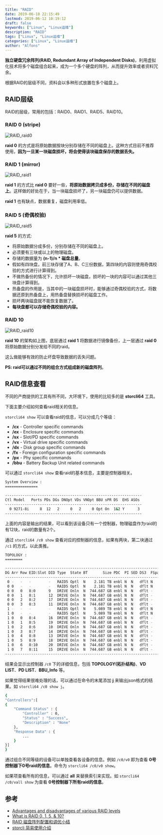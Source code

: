 ```yaml
---
title: "RAID"
date: 2019-06-10 22:15:49
lastmod: 2019-06-12 10:19:12
draft: false
keywords: ["Linux", "Linux运维"]
description: "RAID"
tags: ["Linux", "Linux运维"]
categories: ["Linux", "Linux运维"]
author: "Alfons"
---
```


**独立硬盘冗余阵列(RAID, Redundant Array of Independent Disks)**，利用虚拟化技术将多个磁盘组合起来，成为一个多个硬盘的阵列，从而提升效率或者资料冗余。

根据RAID的层级不同，资料会以多种形式放置在多个磁盘上。

<!--more-->

## RAID层级

RAID的层级，常用的包括：RAID0、RAID1、RAID5、RAID10。

### RAID 0 (stripe)

![RAID_raid0](/images/Linux运维/RAID_raid0.png)

**raid 0** 的方式是将原始数据按块分别存储在不同的磁盘上。这种方式目前不推荐使用，**因为一旦某一块磁盘损坏，将会使得该块磁盘保存的数据丢失。**

### RAID 1 (mirror)

![RAID_raid1](/images/Linux运维/RAID_raid1.png)

**raid 1** 的方式比 **raid 0** 要好一些，**将原始数据拷贝成多份，存储在不同的磁盘上**。这样做的好处在于，当一块磁盘损坏了，另一块磁盘仍可以提供数据。

**raid 1** 也有缺点，数据重复，磁盘利用率低。

### RAID 5 (奇偶校验)

![RAID_raid5](/images/Linux运维/RAID_raid5.png)

**raid 5** 的方式:

- 将原始数据分成多份，分别存储在不同的磁盘上。
- 必须要有三块或以上的物理磁盘。
- 存储的数据量为 **(n-1)/n \* 磁盘总量**。
- 假如有四块盘，前三块存储了A、B、C三份数据，第四块的内容则使用奇偶校验的方式进行计算得到。
- 不做热备份的情况下，允许损坏一块磁盘，损坏的一块的内容可以通过其他三块盘计算得到。
- 热备盘的作用是，当其中的一块磁盘损坏时，能够通过奇偶校验的方式，将数据还原到热备盘上，用热备盘替换损坏的磁盘工作。
- 损坏两块磁盘就不能恢复数据了。
- **每块盘都可以存储奇偶校验的内容。**

### RAID 10

![RAID_raid10](/images/Linux运维/RAID_raid10.png)

**raid 10** 的架构如上图，底层通过 **raid 1** 将数据进行镜像备份，上一层通过 **raid 0** 将原始数据分别分发给不同的raid。

这么做能够有效的防止坏盘导致数据的丢失问题。

**PS: raid可以通过不同的组合方式组成新的磁盘阵列**。

## RAID信息查看

不同的产商提供的工具有所不同，大环境下，使用的比较多的是 **storcli64** 工具。

下面主要介绍如何查看raid相关的信息。

`storcli64 show` 可以查看raid的信息，可以分成几个等级：

- **/cx** - Controller specific commands
- **/ex** - Enclosure specific commands
- **/sx** - Slot/PD specific commands
- **/vx** - Virtual drive specific commands
- **/dx** - Disk group specific commands
- **/fx** - Foreign configuration specific commands
- **/px** - Phy specific commands
- **/bbu** - Battery Backup Unit related commands

可以通过 `storcli64 show` 查看raid的基本信息，主要是控制器相关。

```bash
System Overview :
===============

---------------------------------------------------------------
Ctl Model   Ports PDs DGs DNOpt VDs VNOpt BBU sPR DS  EHS ASOs 
---------------------------------------------------------------
  0 9271-8i     8  12   2     0   2     0 Opt On  1&2 Y      3 
---------------------------------------------------------------
```

上面的内容是输出的结果，可以看到该设备只有一个控制器，物理磁盘作为raid的有12块，raid的数量有2个。

通过 `storcli64 /c0 show` 查看对应的控制器的信息，如果有两块，第二块通过 `/c1` 的方式，以此类推。

```bash
TOPOLOGY :
========

--------------------------------------------------------------------------
DG Arr Row EID:Slot DID Type  State BT       Size PDC  PI SED DS3  FSpace 
--------------------------------------------------------------------------
 0 -   -   -        -   RAID5 Optl  N    2.181 TB enbl N  N   dflt N      
 0 0   -   -        -   RAID5 Optl  N    2.181 TB enbl N  N   dflt N      
 0 0   0   8:0      9   DRIVE Onln  N  744.687 GB enbl N  N   dflt -      
 0 0   1   8:1      12  DRIVE Onln  N  744.687 GB enbl N  N   dflt -      
 0 0   2   8:2      17  DRIVE Onln  N  744.687 GB enbl N  N   dflt -      
 0 0   3   8:3      11  DRIVE Onln  N  744.687 GB enbl N  N   dflt -      
 1 -   -   -        -   RAID5 Optl  N    5.089 TB enbl N  N   dflt N      
 1 0   -   -        -   RAID5 Optl  N    5.089 TB enbl N  N   dflt N      
 1 0   0   8:4      16  DRIVE Onln  N  744.687 GB enbl N  N   dflt -      
 1 0   1   8:5      19  DRIVE Onln  N  744.687 GB enbl N  N   dflt -      
 1 0   2   8:6      10  DRIVE Onln  N  744.687 GB enbl N  N   dflt -      
 1 0   3   8:7      14  DRIVE Onln  N  744.687 GB enbl N  N   dflt -      
 1 0   4   8:8      13  DRIVE Onln  N  744.687 GB enbl N  N   dflt -      
 1 0   5   8:9      18  DRIVE Onln  N  744.687 GB enbl N  N   dflt -      
 1 0   6   8:10     20  DRIVE Onln  N  744.687 GB enbl N  N   dflt -      
 1 0   7   8:11     15  DRIVE Onln  N  744.687 GB enbl N  N   dflt -      
--------------------------------------------------------------------------
```

结果会显示出控制器 `/c0` 下的详细信息，包括 **TOPOLOGY(拓扑结构)**、**VD LIST**、**PD LIST**、**BBU_Info** 等。

如果觉得结果很难处理的话，可以通过在命令的末尾添加 **j** 来输出json格式的结果。如 `storcli64 /c0 show j`。

```bash
{
"Controllers":[
{
	"Command Status" : {
		"Controller" : 0,
		"Status" : "Success",
		"Description" : "None"
	},
	"Response Data" : {
        ...
    }
}]
}
```

通过组合不同等级的设备可以单独查看各设备的信息。例如 `/c0/v0` 即为查看 **0号控制器下0号raid的信息**。命令为 `storcli64 /c0/v0 show`。

如果项查看所有的信息，可以通过 **all** 来替换索引来实现。如 `storcli64 /c0/vall show` 为查看 **0号控制器下所有raid的信息**。

## 参考

- [Advantages and disadvantages of various RAID levels](https://datapacket.com/blog/advantages-disadvantages-various-raid-levels/)
- [What is RAID 0, 1, 5, & 10?](https://www.youtube.com/watch?v=U-OCdTeZLac)
- [RAID 磁盘阵列配置和调优小结](https://wsgzao.github.io/post/raid/)
- [storcli 简易使用介绍](https://www.cnblogs.com/luxiaodai/p/9878747.html)